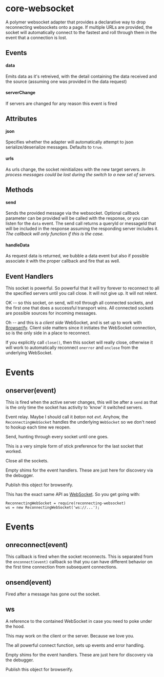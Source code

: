 # core-websocket

A polymer websocket adapter that provides a declarative way to drop 
reconnecting websockets onto a page.  If multiple URLs are provided, 
the socket will automatically connect to the fastest and roll through
them in the event that a connection is lost.




## Events
#### data
Emits data as it's retreived, with the detail containing the data received and 
the source (assuming one was provided in the data request)

#### serverChange
If servers are changed for any reason this event is fired


## Attributes
#### json
Specifies whether the adapter will automatically attempt to json serialize/deserialize messages.  Defaults to `true`.
#### urls
As urls change, the socket reinitializes with the new target servers.  *In process messages could be lost 
during the switch to a new set of servers.*














## Methods
#### send
Sends the provided message via the websocket.  Optional callback parameter can be provided
will be called with the response, or you can listen for the `data` event.  The send call 
returns a queryId or messageId that will be included in the response assuming the responding server includes it.
*The callback will only function if this is the case.*






#### handleData
As request data is returned, we bubble a data event but also if possible associate it
with the proper callback and fire that as well.







## Event Handlers







This socket is powerful. So powerful that it will try forever to reconnect to
all the specified servers until you call close. It will not give up. It will not
relent.

OK -- so this socket, on send, will roll through all connected sockets, and the
first one that does a successful transport wins. All connected sockets are
possible sources for incoming messages.

Oh -- and this is a *client side* WebSocket, and is set up to work
with [Browserify](http://browserify.org/). Client side matters since it initiates
the WebSocket connection, so is the only side in a place to reconnect.

If you explicitly call `close()`, then this socket will really close, otherwise
it will work to automatically reconnect `onerror` and `onclose` from the
underlying WebSocket.

# Events
## onserver(event)
This is fired when the active server changes, this will be after a `send` as
that is the only time the socket has activity to 'know' it switched servers.











Event relay. Maybe I should call it *baton* not *evt*. Anyhow, the
`ReconnectingWebSocket` handles the underlying `WebSocket` so we don't need
to hookup each time we reopen.












Send, hunting through every socket until one goes.



This is a very simple form of stick preference for the last socket that worked.















Close all the sockets.





Empty shims for the event handlers. These are just here for discovery via
the debugger.







Publish this object for browserify.


This has the exact same API as
[WebSocket](https://developer.mozilla.org/en-US/docs/Web/API/WebSocket). So
you get going with:

```
ReconnectingWebSocket = require(reconnecting-websocket)
ws = new ReconnectingWebSocket('ws://...');
```

# Events
## onreconnect(event)
This callback is fired when the socket reconnects. This is separated from the
`onconnect(event)` callback so that you can have different behavior on the
first time connection from subsequent connections.
## onsend(event)
Fired after a message has gone out the socket.
## ws
A reference to the contained WebSocket in case you need to poke under the hood.

This may work on the client or the server. Because we love you.








The all powerful connect function, sets up events and error handling.




























Empty shims for the event handlers. These are just here for discovery via
the debugger.







Publish this object for browserify.

